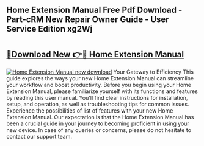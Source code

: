 ## Home Extension Manual Free Pdf Download - Part-cRM New Repair Owner Guide - User Service Edition xg2Wj

# <h2><a href="http://cf25590.oget.top/?id=Home+Extension+Manual">🔗Download New 👉🔴 Home Extension Manual</a></h2>

[![Home Extension Manual new download](https://i.imgur.com/5g1atiW.png)](http://cf25590.oget.top/?id=Home+Extension+Manual)
Your Gateway to Efficiency This guide explores the ways your new Home Extension Manual can streamline your workflow and boost productivity. Before you begin using your Home Extension Manual, please familiarize yourself with its functions and features by reading this user manual. You'll find clear instructions for installation, setup, and operation, as well as troubleshooting tips for common issues. Experience the possibilities of list of features with your new Home Extension Manual. Our expectation is that the Home Extension Manual has been a crucial guide in your journey to becoming proficient in using your new device. In case of any queries or concerns, please do not hesitate to contact our support team.
